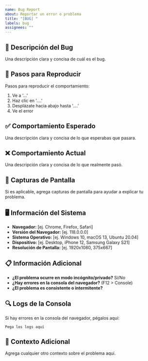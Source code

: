 ```yaml
---
name: Bug Report
about: Reportar un error o problema
title: "[BUG] "
labels: bug
assignees: ""
---
```


## 🐛 Descripción del Bug

Una descripción clara y concisa de cuál es el bug.

## 🔄 Pasos para Reproducir

Pasos para reproducir el comportamiento:

1. Ve a '...'
2. Haz clic en '....'
3. Desplázate hacia abajo hasta '....'
4. Ve el error

## ✅ Comportamiento Esperado

Una descripción clara y concisa de lo que esperabas que pasara.

## ❌ Comportamiento Actual

Una descripción clara y concisa de lo que realmente pasó.

## 📸 Capturas de Pantalla

Si es aplicable, agrega capturas de pantalla para ayudar a explicar tu problema.

## 🖥️ Información del Sistema

- **Navegador:** [ej. Chrome, Firefox, Safari]
- **Versión del Navegador:** [ej. 118.0.0.0]
- **Sistema Operativo:** [ej. Windows 10, macOS 13, Ubuntu 20.04]
- **Dispositivo:** [ej. Desktop, iPhone 12, Samsung Galaxy S21]
- **Resolución de Pantalla:** [ej. 1920x1080, 375x667]

## 📋 Información Adicional

- **¿El problema ocurre en modo incógnito/privado?** Sí/No
- **¿Hay errores en la consola del navegador?** (F12 > Console)
- **¿El problema es consistente o intermitente?**

## 🔍 Logs de la Consola

Si hay errores en la consola del navegador, pégalos aquí:

```
Pega los logs aquí
```

## 📝 Contexto Adicional

Agrega cualquier otro contexto sobre el problema aquí.
